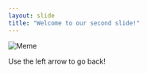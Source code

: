 ```yaml
---
layout: slide
title: "Welcome to our second slide!"
---
```

![Meme](https://media.sproutsocial.com/uploads/meme-example.jpg)

Use the left arrow to go back!

